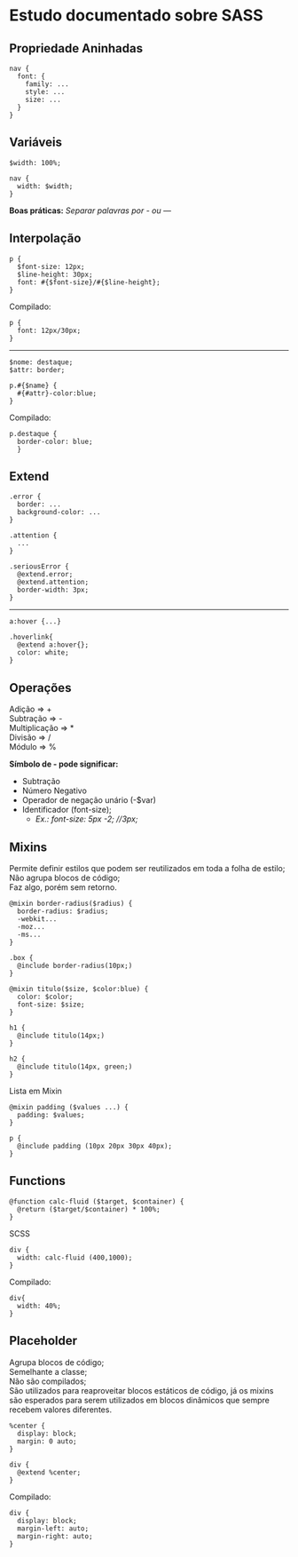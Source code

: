 # Estudo documentado sobre SASS


## Propriedade Aninhadas

```
nav {
  font: {
    family: ...
    style: ...
    size: ...
  }
}
```

## Variáveis

```
$width: 100%;

nav {
  width: $width;
}
```

**Boas práticas:**
*Separar palavras por - ou —*

## Interpolação

```
p {
  $font-size: 12px;
  $line-height: 30px;
  font: #{$font-size}/#{$line-height};
}
```

Compilado:
```
p {
  font: 12px/30px;
}
```
__________________________________________________________________________________________


```
$nome: destaque;
$attr: border;

p.#{$name} {
  #{#attr}-color:blue;
}
```

Compilado:
```
p.destaque {
  border-color: blue;
  }
```

## Extend

```
.error {
  border: ...
  background-color: ...
}

.attention {
  ...
}

.seriousError {
  @extend.error;
  @extend.attention;
  border-width: 3px;
}
```
__________________________________________________________________________________________

```
a:hover {...}

.hoverlink{
  @extend a:hover{};
  color: white;
}
```

## Operações

Adição => + <br />
Subtração => - <br />
Multiplicação => * <br />
Divisão => / <br />
Módulo => % <br />

**Símbolo de - pode significar:**
- Subtração
- Número Negativo
- Operador de negação unário (-$var)
- Identificador (font-size);
  - _Ex.: font-size: 5px -2; //3px;_

## Mixins

Permite definir estilos que podem ser reutilizados em toda a folha de estilo; <br />
Não agrupa blocos de código; <br />
Faz algo, porém sem retorno. <br />

```
@mixin border-radius($radius) {
  border-radius: $radius;
  -webkit...
  -moz...
  -ms...
}

.box {
  @include border-radius(10px;)
}

@mixin titulo($size, $color:blue) {
  color: $color;
  font-size: $size;
}

h1 {
  @include titulo(14px;)
}

h2 {
  @include titulo(14px, green;)
}
```

Lista em Mixin
```
@mixin padding ($values ...) {
  padding: $values;
}

p {
  @include padding (10px 20px 30px 40px);
}
```

## Functions

```
@function calc-fluid ($target, $container) {
  @return ($target/$container) * 100%;
}
```

SCSS
```
div {
  width: calc-fluid (400,1000);
}
```

Compilado:
```
div{
  width: 40%;
}
```

## Placeholder

Agrupa blocos de código; <br />
Semelhante a classe; <br />
Não são compilados; <br />
São utilizados para reaproveitar blocos estáticos de código, já os mixins são esperados para serem utilizados em blocos dinâmicos que sempre recebem valores diferentes.

```
%center {
  display: block;
  margin: 0 auto;
}

div {
  @extend %center;
}
```

Compilado:
```
div {
  display: block;
  margin-left: auto;
  margin-right: auto;
}
```
